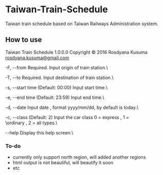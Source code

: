 # Taiwan-Train-Schedule
Taiwan train schedule based on Taiwan Railways Administration system.

## How to use
Taiwan Train Schedule 1.0.0.0
Copyright © 2016 Rosdyana Kusuma <rosdyana.kusuma@gmail.com>

  \-F, --from          Required. Input origin of train station.\

  \-T, --to            Required. Input destination of train station.\

  \-s, --start time    (Default: 00:00) Input start time.\

  \-e, --end time      (Default: 23:59) Input end time.\

  \-d, --date          Input date , format yyyy/mm/dd, by default is today.\

  \-c, --class         (Default: 2) Input the car class  0 = express , 1 =\
                      \ordinary , 2 = all types.\

  \--help              Display this help screen.\
  
  ### To-do
  - currently only support north region, will added another regions
  - html output is not beautiful, will beautify it soon
  - etc
